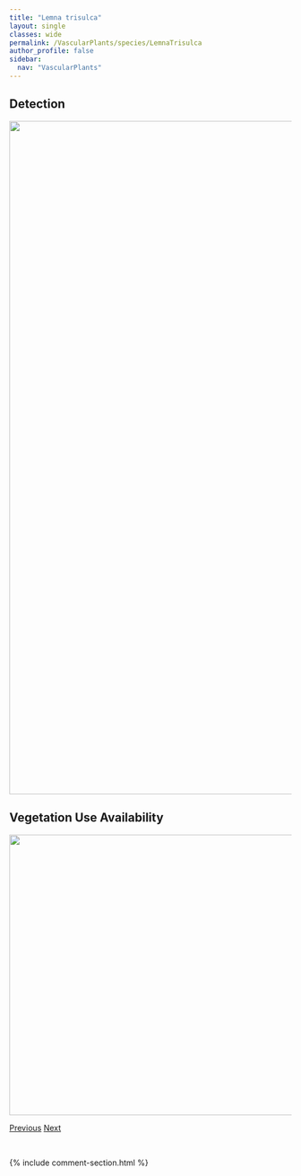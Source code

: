 ```yaml
---
title: "Lemna trisulca"
layout: single
classes: wide
permalink: /VascularPlants/species/LemnaTrisulca
author_profile: false
sidebar:
  nav: "VascularPlants"
---
```


<h2>Detection</h2>

<a href="https://drive.google.com/uc?export=view&id=1I4zwpg20yoqcCIsqjYwJv7eP971AyOhU">
<img src="https://drive.google.com/uc?export=view&id=1I4zwpg20yoqcCIsqjYwJv7eP971AyOhU" height = "1200" width = "800">
</a>


<h2>Vegetation Use Availability</h2>

<a href="https://drive.google.com/uc?export=view&id=1aTuZZcGBahtuLqzAtXxBtYcAQQDjpfsq">
<img src="https://drive.google.com/uc?export=view&id=1aTuZZcGBahtuLqzAtXxBtYcAQQDjpfsq" height = "500" width = "1000">
</a>


<a href="/DevelopmentWebsite/VascularPlants/species/LemnaMinorTurionifera" class="pagination--pager" title="Lemna minor/turionifera">Previous</a> <a href="/DevelopmentWebsite/VascularPlants/species/LensCulinaris" class="pagination--pager" title="Lens culinaris">Next</a>

<p>&nbsp;</p>

{% include comment-section.html %}
